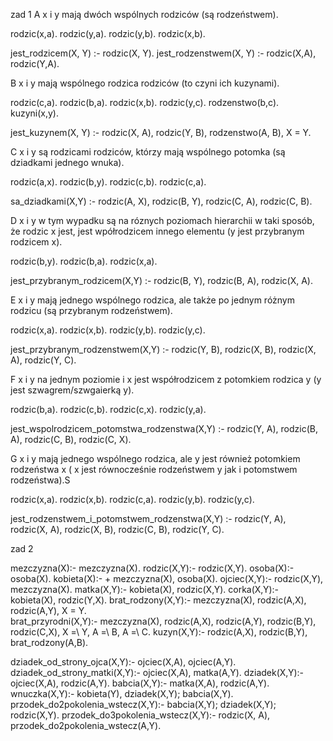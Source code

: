 zad 1
A
x i y mają dwóch wspólnych rodziców (są rodzeństwem).

rodzic(x,a).
rodzic(y,a).
rodzic(y,b).
rodzic(x,b).

jest_rodzicem(X, Y) :- rodzic(X, Y).
jest_rodzenstwem(X, Y) :- rodzic(X,A), rodzic(Y,A).

B
x i y mają wspólnego rodzica rodziców (to czyni ich kuzynami).

rodzic(c,a).
rodzic(b,a).
rodzic(x,b).
rodzic(y,c).
rodzenstwo(b,c).
kuzyni(x,y).

jest_kuzynem(X, Y) :-
    rodzic(X, A),
    rodzic(Y, B),
    rodzenstwo(A, B),
    X \= Y.

C
x i y są rodzicami rodziców, którzy mają wspólnego potomka (są dziadkami jednego wnuka).

rodzic(a,x).
rodzic(b,y).
rodzic(c,b).
rodzic(c,a).

sa_dziadkami(X,Y) :- 
    rodzic(A, X),
    rodzic(B, Y),
    rodzic(C, A),
    rodzic(C, B).

D
x i y w tym wypadku są na róznych poziomach hierarchii w taki sposób, że rodzic x jest, jest wpółrodzicem innego elementu (y jest przybranym rodzicem x).

rodzic(b,y).
rodzic(b,a).
rodzic(x,a).

jest_przybranym_rodzicem(X,Y) :- 
    rodzic(B, Y),
    rodzic(B, A),
    rodzic(X, A).
                          
E
x i y mają jednego wspólnego rodzica, ale także po jednym różnym rodzicu (są przybranym rodzeństwem).

rodzic(x,a).
rodzic(x,b).
rodzic(y,b).
rodzic(y,c).

jest_przybranym_rodzenstwem(X,Y) :- 
    rodzic(Y, B),
    rodzic(X, B),
    rodzic(X, A),
    rodzic(Y, C).

F
x i y na jednym poziomie i x jest współrodzicem z potomkiem rodzica y (y jest szwagrem/szwgaierką y).

rodzic(b,a).
rodzic(c,b).
rodzic(c,x).
rodzic(y,a).

jest_wspolrodzicem_potomstwa_rodzenstwa(X,Y) :- 
    rodzic(Y, A),
    rodzic(B, A),
    rodzic(C, B),
    rodzic(C, X).

G
x i y mają jednego wspólnego rodzica, ale y jest również potomkiem rodzeństwa x ( x jest równocześnie rodzeństwem y jak i potomstwem rodzeństwa).S

rodzic(x,a).
rodzic(x,b).
rodzic(c,a).
rodzic(y,b).
rodzic(y,c).

jest_rodzenstwem_i_potomstwem_rodzenstwa(X,Y) :- 
    rodzic(Y, A),
	rodzic(X, A),
    rodzic(X, B),
    rodzic(C, B),
    rodzic(Y, C).


zad 2


mezczyzna(X):- 
    mezczyzna(X).
rodzic(X,Y):- 
    rodzic(X,Y).
osoba(X):- 
    osoba(X).
kobieta(X):- 
    \+ mezczyzna(X),
    osoba(X).
ojciec(X,Y):-
    rodzic(X,Y),
    mezczyzna(X).
matka(X,Y):- 
    kobieta(X),
    rodzic(X,Y).
corka(X,Y):-
    kobieta(X),
    rodzic(Y,X).
brat_rodzony(X,Y):-
    mezczyzna(X),
    rodzic(A,X),
    rodzic(A,Y),
	X \= Y.    
brat_przyrodni(X,Y):-
    mezczyzna(X),
    rodzic(A,X),
    rodzic(A,Y),
    rodzic(B,Y),
    rodzic(C,X),
	X =\ Y,
	A =\ B,
	A =\ C.
kuzyn(X,Y):- 
    rodzic(A,X),
    rodzic(B,Y),
    brat_rodzony(A,B).

dziadek_od_strony_ojca(X,Y):- 
    ojciec(X,A),
    ojciec(A,Y).
dziadek_od_strony_matki(X,Y):-
    ojciec(X,A),
    matka(A,Y).
dziadek(X,Y):-
    ojciec(X,A),
    rodzic(A,Y).
babcia(X,Y):-
    matka(X,A),
    rodzic(A,Y).
wnuczka(X,Y):-
    kobieta(Y),
    dziadek(X,Y);
    babcia(X,Y).
przodek_do2pokolenia_wstecz(X,Y):-
    babcia(X,Y);
    dziadek(X,Y);
    rodzic(X,Y).
przodek_do3pokolenia_wstecz(X,Y):-
    rodzic(X, A),
    przodek_do2pokolenia_wstecz(A,Y).
    
    
    
    
    
